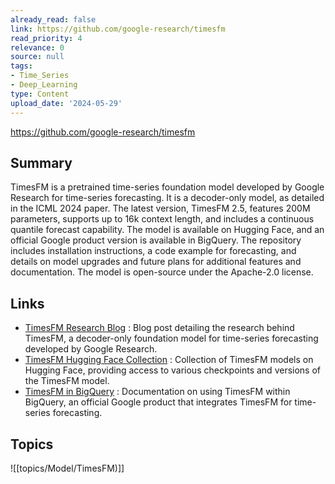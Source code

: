 ```yaml
---
already_read: false
link: https://github.com/google-research/timesfm
read_priority: 4
relevance: 0
source: null
tags:
- Time_Series
- Deep_Learning
type: Content
upload_date: '2024-05-29'
---
```


https://github.com/google-research/timesfm
## Summary

TimesFM is a pretrained time-series foundation model developed by Google Research for time-series forecasting. It is a decoder-only model, as detailed in the ICML 2024 paper. The latest version, TimesFM 2.5, features 200M parameters, supports up to 16k context length, and includes a continuous quantile forecast capability. The model is available on Hugging Face, and an official Google product version is available in BigQuery. The repository includes installation instructions, a code example for forecasting, and details on model upgrades and future plans for additional features and documentation. The model is open-source under the Apache-2.0 license.
## Links

- [TimesFM Research Blog](https://research.google/blog/a-decoder-only-foundation-model-for-time-series-forecasting/) : Blog post detailing the research behind TimesFM, a decoder-only foundation model for time-series forecasting developed by Google Research.
- [TimesFM Hugging Face Collection](https://huggingface.co/collections/google/timesfm-release-66e4be5fdb56e960c1e482a6) : Collection of TimesFM models on Hugging Face, providing access to various checkpoints and versions of the TimesFM model.
- [TimesFM in BigQuery](https://cloud.google.com/bigquery/docs/timesfm-model) : Documentation on using TimesFM within BigQuery, an official Google product that integrates TimesFM for time-series forecasting.

## Topics

![[topics/Model/TimesFM)]]
